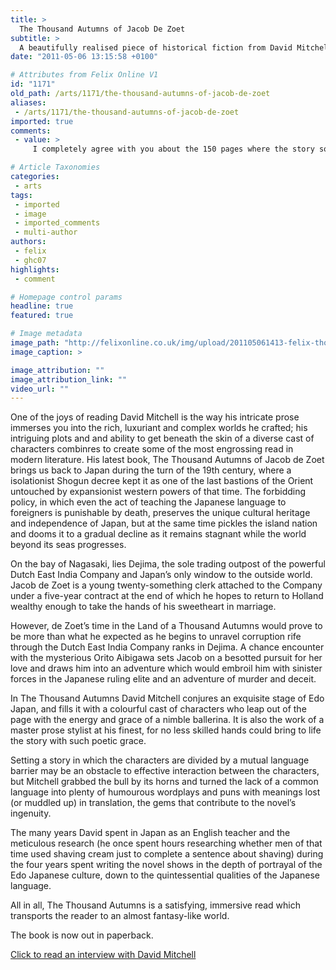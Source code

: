 ```yaml
---
title: >
  The Thousand Autumns of Jacob De Zoet
subtitle: >
  A beautifully realised piece of historical fiction from David Mitchell
date: "2011-05-06 13:15:58 +0100"

# Attributes from Felix Online V1
id: "1171"
old_path: /arts/1171/the-thousand-autumns-of-jacob-de-zoet
aliases:
 - /arts/1171/the-thousand-autumns-of-jacob-de-zoet
imported: true
comments:
 - value: >
     I completely agree with you about the 150 pages where the story sort of drfits.And you're right about the name changing. It took me about 100 pages for the penny to drop on that one.But the book is worth persevering with.I quite like de Zoet as a character because he's a good study of a person trying to do the right thing while everyone around him is as corrupt as hell. Doing business in parts of Asia can still be a bit like that even today.It's also reading up about the Nagasaki incident a true life historical event of some importance which is reflected in the book. And it's also worth finding out about Hendrik Doeff who is highly relevant to the book: I'll say no more though

# Article Taxonomies
categories:
 - arts
tags:
 - imported
 - image
 - imported_comments
 - multi-author
authors:
 - felix
 - ghc07
highlights:
 - comment

# Homepage control params
headline: true
featured: true

# Image metadata
image_path: "http://felixonline.co.uk/img/upload/201105061413-felix-thousand-autumns-cover.jpg"
image_caption: >

image_attribution: ""
image_attribution_link: ""
video_url: ""
---
```


One of the joys of reading David Mitchell is the way his intricate prose immerses you into the rich, luxuriant and complex worlds he crafted; his intriguing plots and and ability to get beneath the skin of a diverse cast of characters combinres to create some of the most engrossing read in modern literature.
 His latest book, The Thousand Autumns of Jacob de Zoet brings us back to Japan during the turn of the 19th century, where a isolationist Shogun decree kept it as one of the last bastions of the Orient untouched by expansionist western powers of that time. The forbidding policy, in which even the act of teaching the Japanese language to foreigners is punishable by death, preserves the unique cultural heritage and independence of Japan, but at the same time pickles the island nation and dooms it to a gradual decline as it remains stagnant while the world beyond its seas progresses.

On the bay of Nagasaki, lies Dejima, the sole trading outpost of the powerful Dutch East India Company and Japan’s only window to the outside world. Jacob de Zoet is a young twenty-something clerk attached to the Company under a five-year contract at the end of which he hopes to return to Holland wealthy enough to take the hands of his sweetheart in marriage.

However, de Zoet’s time in the Land of a Thousand Autumns would prove to be more than what he expected as he begins to unravel corruption rife through the Dutch East India Company ranks in Dejima. A chance encounter with the mysterious Orito Aibigawa sets Jacob on a besotted pursuit for her love and draws him into an adventure which would embroil him with sinister forces in the Japanese ruling elite and an adventure of murder and deceit.

In The Thousand Autumns David Mitchell conjures an exquisite stage of Edo Japan, and fills it with a colourful cast of characters who leap out of the page with the energy and grace of a nimble ballerina. It is also the work of a master prose stylist at his finest, for no less skilled hands could bring to life the story with such poetic grace.

Setting a story in which the characters are divided by a mutual language barrier may be an obstacle to effective interaction between the characters, but Mitchell grabbed the bull by its horns and turned the lack of a common language into plenty of humourous wordplays and puns with meanings lost (or muddled up) in translation, the gems that contribute to the novel’s ingenuity.

The many years David spent in Japan as an English teacher and the meticulous research (he once spent hours researching whether men of that time used shaving cream just to complete a sentence about shaving) during the four years spent writing the novel shows in the depth of portrayal of the Edo Japanese culture, down to the quintessential qualities of the Japanese language.

All in all, The Thousand Autumns is a satisfying, immersive read which transports the reader to an almost fantasy-like world.

The book is now out in paperback.

[Click to read an interview with David Mitchell](http://felixonline.co.uk/arts/1170/a-maestro-of-modern-literature-/)
